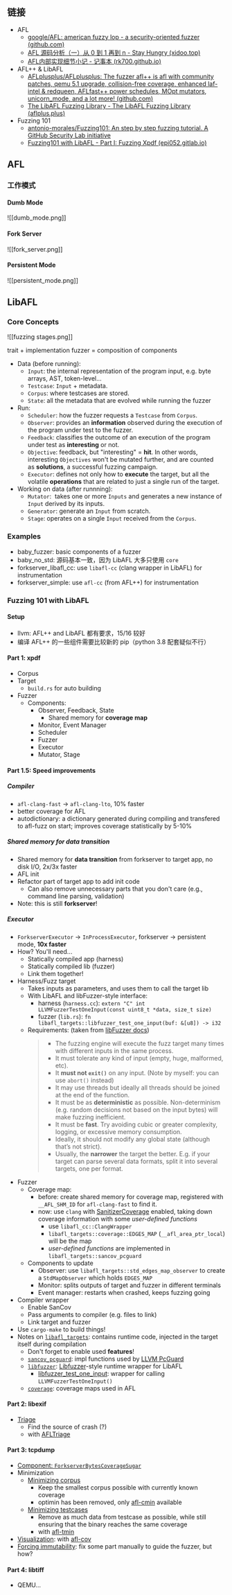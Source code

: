 ## 链接
- AFL
	- [google/AFL: american fuzzy lop - a security-oriented fuzzer (github.com)](https://github.com/google/AFL)
	- [AFL 源码分析（一）从 0 到 1 再到 n - Stay Hungry (xidoo.top)](https://xidoo.top/2022/01/afl-rsc/)
	- [AFL内部实现细节小记 - 记事本 (rk700.github.io)](https://rk700.github.io/2017/12/28/afl-internals/)
- AFL++ & LibAFL
	- [AFLplusplus/AFLplusplus: The fuzzer afl++ is afl with community patches, qemu 5.1 upgrade, collision-free coverage, enhanced laf-intel & redqueen, AFLfast++ power schedules, MOpt mutators, unicorn_mode, and a lot more! (github.com)](https://github.com/AFLplusplus/AFLplusplus)
	- [The LibAFL Fuzzing Library - The LibAFL Fuzzing Library (aflplus.plus)](https://aflplus.plus/libafl-book/libafl.html)
- Fuzzing 101
	- [antonio-morales/Fuzzing101: An step by step fuzzing tutorial. A GitHub Security Lab initiative](https://github.com/antonio-morales/Fuzzing101/tree/main)
	- [Fuzzing101 with LibAFL - Part I: Fuzzing Xpdf (epi052.gitlab.io)](https://epi052.gitlab.io/notes-to-self/blog/2021-11-01-fuzzing-101-with-libafl/)
## AFL
### 工作模式
#### Dumb Mode
![[dumb_mode.png]]
#### Fork Server
![[fork_server.png]]
#### Persistent Mode
![[persistent_mode.png]]
## LibAFL 
### Core Concepts
![[fuzzing stages.png]]

trait + implementation
fuzzer = composition of components
- Data (before running):
	- `Input`: the internal representation of the program input, e.g. byte arrays, AST, token-level...
	- `Testcase`: `Input` + metadata.
	- `Corpus`: where testcases are stored.
	- `State`: all the metadata that are evolved while running the fuzzer
- Run:
	- `Scheduler`: how the fuzzer requests a `Testcase` from `Corpus`.
	- `Observer`: provides an **information** observed during the execution of the program under test to the fuzzer.
	- `Feedback`: classifies the outcome of an execution of the program under test as **interesting** or not.
	- `Objective`: feedback, but "interesting" = **hit**. In other words, interesting `Objectives` won't be mutated further, and are counted as **solutions**, a successful fuzzing campaign.
	- `Executor`: defines not only how to **execute** the target, but all the volatile **operations** that are related to just a single run of the target.
- Working on data (after runnning):
	- `Mutator`:  takes one or more `Inputs` and generates a new instance of `Input` derived by its inputs.
	- `Generator`: generate an `Input` from scratch.
	- `Stage`: operates on a single `Input` received from the `Corpus`.
### Examples
- baby_fuzzer: basic components of a fuzzer
- baby_no_std: 源码基本一致，因为 LibAFL 大多只使用 `core`
- forkserver_libafl_cc: use `libafl-cc` (clang wrapper in LibAFL) for instrumentation
- forkserver_simple: use `afl-cc` (from AFL++) for instrumentation
### Fuzzing 101 with LibAFL
#### Setup
- llvm: AFL++ and LibAFL 都有要求，15/16 较好
- 编译 AFL++ 的一些组件需要比较新的 pip（python 3.8 配套疑似不行）
#### Part 1: xpdf
- Corpus
- Target
	- `build.rs` for auto building
- Fuzzer
	- Components:
		- Observer, Feedback, State
			- Shared memory for **coverage map**
		- Monitor, Event Manager
		- Scheduler
		- Fuzzer
		- Executor
		- Mutator, Stage
#### Part 1.5: Speed improvements
##### Compiler
- `afl-clang-fast` -> `afl-clang-lto`, 10% faster
- better coverage for AFL
- autodictionary: a dictionary generated during compiling and transfered to afl-fuzz on start; improves coverage statistically by 5-10%
##### Shared memory for data transition
- Shared memory for **data transition** from forkserver to target app, no disk I/O, 2x/3x faster
- AFL init
- Refactor part of target app to add init code
	- Can also remove unnecessary parts that you don't care (e.g., command line parsing, validation)
- Note: this is still **forkserver**!
##### Executor
- `ForkserverExecutor` -> `InProcessExecutor`, forkserver -> persistent mode, **10x faster**
- How? You'll need...
	- Statically compiled app (harness)
	- Statically compiled lib (fuzzer)
	- Link them together!
- Harness/Fuzz target
	- Takes inputs as parameters, and uses them to call the target lib
	- With LibAFL and libFuzzer-style interface:
		- harness (`harness.cc`): `extern "C" int LLVMFuzzerTestOneInput(const uint8_t *data, size_t size)`
		- fuzzer (`lib.rs`): `fn libafl_targets::libfuzzer_test_one_input(buf: &[u8]) -> i32`
	- Requirements: (taken from [libFuzzer docs](https://llvm.org/docs/LibFuzzer.html#fuzz-target))
		> - The fuzzing engine will execute the fuzz target many times with different inputs in the same process.
		> - It must tolerate any kind of input (empty, huge, malformed, etc).
		> - It **must not `exit()`** on any input. (Note by myself: you can use `abort()` instead)
		> - It may use threads but ideally all threads should be joined at the end of the function.
		> - It must be as **deterministic** as possible. Non-determinism (e.g. random decisions not based on the input bytes) will make fuzzing inefficient.
		> - It must be **fast**. Try avoiding cubic or greater complexity, logging, or excessive memory consumption.
		> - Ideally, it should not modify any global state (although that’s not strict).
		> - Usually, the **narrower** the target the better. E.g. if your target can parse several data formats, split it into several targets, one per format.
- Fuzzer
	- Coverage map:
		- before: create shared memory for coverage map, registered with  `__AFL_SHM_ID` for `afl-clang-fast` to find it.
		- now: use `clang` with [SanitizerCoverage](https://clang.llvm.org/docs/SanitizerCoverage.html#introduction) enabled, taking down coverage information with some *user-defined functions*
			- use `libafl_cc::ClangWrapper`
			- `libafl_targets::coverage::EDGES_MAP` (`__afl_area_ptr_local`) will be the map
			- *user-defined functions* are implemented in `libafl_targets::sancov_pcguard`
	- Components to update
		- Observer: use `libafl_targets::std_edges_map_observer` to create a `StdMapObserver` which holds `EDGES_MAP`
		- Monitor: splits outputs of target and fuzzer in different terminals
		- Event manager: restarts when crashed, keeps fuzzing going
- Compiler wrapper
	- Enable SanCov
	- Pass arguments to compiler (e.g. files to link)
	- Link target and fuzzer
- Use `cargo-make` to build things!
- Notes on [`libafl_targets`](https://docs.rs/libafl_targets/0.11.2/libafl_targets/index.html): contains runtime code, injected in the target itself during compilation
	- Don't forget to enable used **features**!
	- [`sancov_pcguard`](https://docs.rs/libafl_targets/0.11.2/libafl_targets/sancov_pcguard/index.html): impl functions used by [LLVM PcGuard](https://clang.llvm.org/docs/SanitizerCoverage.html#tracing-pcs-with-guards)
	- [`libfuzzer`](https://docs.rs/libafl_targets/0.11.2/libafl_targets/libfuzzer/index.html): [Libfuzzer](https://www.llvm.org/docs/LibFuzzer.html)-style runtime wrapper for LibAFL
		- [libfuzzer_test_one_input](https://docs.rs/libafl_targets/0.11.2/libafl_targets/libfuzzer/fn.libfuzzer_test_one_input.html): wrapper for calling `LLVMFuzzerTestOneInput()`
	- [`coverage`](https://docs.rs/libafl_targets/0.11.2/libafl_targets/coverage/index.html): coverage maps used in AFL
#### Part 2: libexif
- [Triage](https://epi052.gitlab.io/notes-to-self/blog/2021-11-07-fuzzing-101-with-libafl-part-2/#triage)
	- Find the source of crash (?)
	- with [AFLTriage](https://github.com/quic/AFLTriage) 
#### Part 3: tcpdump
- [Component: `ForkserverBytesCoverageSugar`](https://epi052.gitlab.io/notes-to-self/blog/2021-11-20-fuzzing-101-with-libafl-part-3/#writing-the-fuzzer)
- Minimization
	- [Minimizing corpus](https://epi052.gitlab.io/notes-to-self/blog/2021-11-20-fuzzing-101-with-libafl-part-3/#minimizing-the-corpus)
		- Keep the smallest corpus possible with currently known coverage
		- optimin has been removed, only [afl-cmin](https://github.com/AFLplusplus/AFLplusplus/blob/stable/afl-cmin) available
	- [Minimizing testcases](https://epi052.gitlab.io/notes-to-self/blog/2021-11-20-fuzzing-101-with-libafl-part-3/#minimizing-the-testcases)
		- Remove as much data from testcase as possible, while still ensuring that the binary reaches the same coverage
		- with [afl-tmin](https://github.com/google/AFL/blob/master/afl-tmin.c)
- [Visualization](https://epi052.gitlab.io/notes-to-self/blog/2021-11-20-fuzzing-101-with-libafl-part-3/#visualizing-coverage): with [afl-cov](https://github.com/vanhauser-thc/afl-cov)
- [Forcing immutability](https://epi052.gitlab.io/notes-to-self/blog/2021-11-20-fuzzing-101-with-libafl-part-3/#forcing-immutability): fix some part manually to guide the fuzzer, but how?
#### Part 4: libtiff
- QEMU...